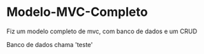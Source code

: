# Modelo-MVC-Completo
Fiz um modelo completo de mvc, com banco de dados e um CRUD

Banco de dados chama 'teste'
